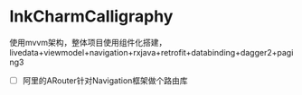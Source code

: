 # InkCharmCalligraphy

使用mvvm架构，整体项目使用组件化搭建，livedata+viewmodel+navigation+rxjava+retrofit+databinding+dagger2+paging3

- [ ] 阿里的ARouter针对Navigation框架做个路由库
